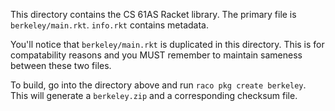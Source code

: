 This directory contains the CS 61AS Racket library.
The primary file is `berkeley/main.rkt`.
`info.rkt` contains metadata.

You'll notice that `berkeley/main.rkt` is duplicated in this
directory. This is for compatability reasons and you MUST
remember to maintain sameness between these two files.

To build, go into the directory above and run `raco pkg create berkeley`.
This will generate a `berkeley.zip` and a corresponding checksum file.

